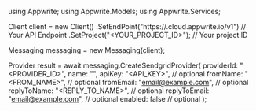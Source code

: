 using Appwrite;
using Appwrite.Models;
using Appwrite.Services;

Client client = new Client()
    .SetEndPoint("https://<REGION>.cloud.appwrite.io/v1") // Your API Endpoint
    .SetProject("<YOUR_PROJECT_ID>"); // Your project ID

Messaging messaging = new Messaging(client);

Provider result = await messaging.CreateSendgridProvider(
    providerId: "<PROVIDER_ID>",
    name: "<NAME>",
    apiKey: "<API_KEY>", // optional
    fromName: "<FROM_NAME>", // optional
    fromEmail: "email@example.com", // optional
    replyToName: "<REPLY_TO_NAME>", // optional
    replyToEmail: "email@example.com", // optional
    enabled: false // optional
);